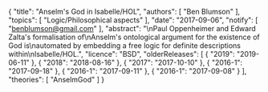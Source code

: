{
    "title": "Anselm's God in Isabelle/HOL",
    "authors": [
        "Ben Blumson"
    ],
    "topics": [
        "Logic/Philosophical aspects"
    ],
    "date": "2017-09-06",
    "notify": [
        "benblumson@gmail.com"
    ],
    "abstract": "\nPaul Oppenheimer and Edward Zalta's formalisation of\nAnselm's ontological argument for the existence of God is\nautomated by embedding a free logic for definite descriptions within\nIsabelle/HOL.",
    "licence": "BSD",
    "olderReleases": [
        {
            "2019": "2019-06-11"
        },
        {
            "2018": "2018-08-16"
        },
        {
            "2017": "2017-10-10"
        },
        {
            "2016-1": "2017-09-18"
        },
        {
            "2016-1": "2017-09-11"
        },
        {
            "2016-1": "2017-09-08"
        }
    ],
    "theories": [
        "AnselmGod"
    ]
}